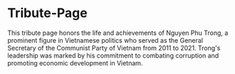 # Tribute-Page
This tribute page honors the life and achievements of Nguyen Phu Trong, a prominent figure in Vietnamese politics who served as the General Secretary of the Communist Party of Vietnam from 2011 to 2021. Trong's leadership was marked by his commitment to combating corruption and promoting economic development in Vietnam.
